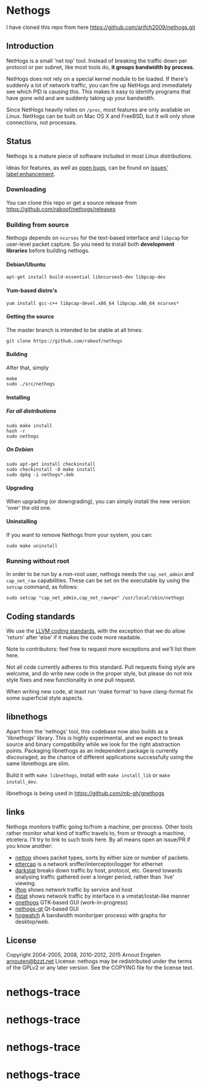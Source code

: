 Nethogs
=======

I have cloned this repo from here 
https://github.com/arifch2009/nethogs.git



Introduction
------------

NetHogs is a small 'net top' tool. Instead of breaking the traffic down per protocol or per subnet, like most tools do, **it groups bandwidth by process**. 

NetHogs does not rely on a special kernel module to be loaded. If there's suddenly a lot of network traffic, you can fire up NetHogs and immediately see which PID is causing this. This makes it easy to identify programs that have gone wild and are suddenly taking up your bandwidth.

Since NetHogs heavily relies on `/proc`, most features are only available on Linux.
NetHogs can be built on Mac OS X and FreeBSD, but it will only show connections, not processes.

Status
------

Nethogs is a mature piece of software included in most Linux distributions.

Ideas for features, as well as [open bugs](https://github.com/raboof/nethogs/issues?q=is%3Aopen+is%3Aissue), can be found on  [issues' label:enhancement](https://github.com/raboof/nethogs/issues?q=is%3Aopen+is%3Aissue+label%3Aenhancement).

### Downloading

You can clone this repo or get a source release from
https://github.com/raboof/nethogs/releases

### Building from source

Nethogs depends on `ncurses` for the text-based interface and `libpcap` for user-level packet capture. So you need to install both **development libraries** before building nethogs. 

#### Debian/Ubuntu

    apt-get install build-essential libncurses5-dev libpcap-dev

#### Yum-based distro's

    yum install gcc-c++ libpcap-devel.x86_64 libpcap.x86_64 ncurses*

#### Getting the source

The master branch is intended to be stable at all times:

    git clone https://github.com/raboof/nethogs

#### Building

After that, simply

    make
    sudo ./src/nethogs

#### Installing

##### For all distributions

    sudo make install
    hash -r
    sudo nethogs
    
##### On Debian

    sudo apt-get install checkinstall
    sudo checkinstall -D make install
    sudo dpkg -i nethogs*.deb

#### Upgrading

When upgrading (or downgrading), you can simply install the new version 'over'
the old one.

#### Uninstalling

If you want to remove Nethogs from your system, you can:

    sudo make uninstall

### Running without root

In order to be run by a non-root user, nethogs needs the `cap_net_admin` and `cap_net_raw` capabilities. These can be set on the executable by using the `setcap` command, as follows:

    sudo setcap "cap_net_admin,cap_net_raw+pe" /usr/local/sbin/nethogs

Coding standards
----------------

We use the [LLVM coding standards](http://llvm.org/docs/CodingStandards.html),
with the exception that we do allow 'return' after 'else' if it makes the code
more readable.

Note to contributors: feel free to request more exceptions and we'll list them 
here.

Not all code currently adheres to this standard. Pull requests fixing style
are welcome, and do write new code in the proper style, but please do not
mix style fixes and new functionality in one pull request.

When writing new code, at least run 'make format' to have clang-format fix
some superficial style aspects.

libnethogs
----------

Apart from the 'nethogs' tool, this codebase now also builds as a 'libnethogs'
library. This is highly experimental, and we expect to break source and binary
compatibility while we look for the right abstraction points. Packaging
libnethogs as an independent package is currently discouraged, as the chance
of different applications successfully using the same libnethogs are slim.

Build it with `make libnethogs`, install with `make install_lib` or `make install_dev`.

libnethogs is being used in https://github.com/mb-gh/gnethogs

links
-----

Nethogs monitors traffic going to/from a machine, per process. Other tools rather monitor what kind of traffic travels to, from or through a machine, etcetera. I'll try to link to such tools here. By all means open an issue/PR if you know another:

* [nettop](http://srparish.net/scripts/) shows packet types, sorts by either size or number of packets.
* [ettercap](http://ettercap.sf.net/) is a network sniffer/interceptor/logger for ethernet
* [darkstat](http://purl.org/net/darkstat/) breaks down traffic by host, protocol, etc. Geared towards analysing traffic gathered over a longer period, rather than `live' viewing.
* [iftop](http://ex-parrot.com/~pdw/iftop/) shows network traffic by service and host
* [ifstat](http://gael.roualland.free.fr/ifstat/) shows network traffic by interface in a vmstat/iostat-like manner
* [gnethogs](https://github.com/mbfoss/gnethogs) GTK-based GUI (work-in-progress)
* [nethogs-qt](http://slist.lilotux.net/linux/nethogs-qt/index_en.html) Qt-based GUI
* [hogwatch](https://github.com/akshayKMR/hogwatch) A bandwidth monitor(per process) with graphs for desktop/web.
 
License
-------

Copyright 2004-2005, 2008, 2010-2012, 2015 Arnout Engelen <arnouten@bzzt.net>
License: nethogs may be redistributed under the terms of the GPLv2 or any 
later version. See the COPYING file for the license text.
# nethogs-trace
# nethogs-trace
# nethogs-trace
# nethogs-trace

